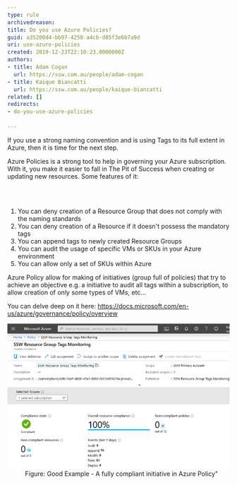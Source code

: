 ```yaml
---
type: rule
archivedreason: 
title: Do you use Azure Policies?
guid: a35200d4-bb97-4258-a4cb-d85f3e6b7a9d
uri: use-azure-policies
created: 2019-12-23T22:10:23.0000000Z
authors:
- title: Adam Cogan
  url: https://ssw.com.au/people/adam-cogan
- title: Kaique Biancatti
  url: https://ssw.com.au/people/kaique-biancatti
related: []
redirects:
- do-you-use-azure-policies

---
```



<p>If you use a strong naming convention and is using Tags to its full extent in Azure, then it is time for the next step.</p><p>Azure Policies is a strong tool to help in governing your Azure subscription. With it, you make it easier to fall in The Pit of Success when creating or updating new resources. Some features of it:<br></p>
<br><excerpt class='endintro'></excerpt><br>
<ol><li>You can deny creation of a Resource Group that does not comply with the naming standards<br></li><li>You can deny creation of a Resource if it doesn't possess the mandatory tags</li><li>You can append tags to newly created Resource Groups</li><li>You can audit the usage of specific VMs or SKUs in your Azure environment</li><li>You can allow only a set of SKUs within Azure</li></ol><p>Azure Policy allow for making of initiatives (group full of policies) that try to achieve an objective e.g. a initiative to audit all tags within a subscription, to allow creation of only some types of VMs, etc...</p><p>You can delve deep on it here: <a href="https://docs.microsoft.com/en-us/azure/governance/policy/overview">https://docs.microsoft.com/en-us/azure/governance/policy/overview</a></p>
<dl class="goodImage">
   <dt>
      <img src="compliant-initiative-azure-policy.png" alt="compliant-initiative-azure-policy.png" style="width:750px;" />
   </dt><dd>Figure: Good Example - A fully compliant initiative in Azure Policy"</dd></dl>


